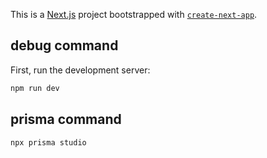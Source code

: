 This is a [Next.js](https://nextjs.org) project bootstrapped with [`create-next-app`](https://nextjs.org/docs/app/api-reference/cli/create-next-app).

## debug command

First, run the development server:

```bash
npm run dev
```

## prisma command
```bash
npx prisma studio
```

